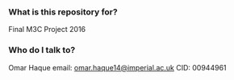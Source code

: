 ### What is this repository for? ###

Final M3C Project 2016

### Who do I talk to? ###

Omar Haque
email: omar.haque14@imperial.ac.uk
CID: 00944961
